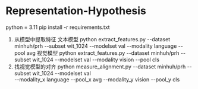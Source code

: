 # Representation-Hypothesis
python = 3.11
pip install -r requirements.txt
1. 从模型中提取特征
   文本模型
python extract_features.py --dataset minhuh/prh --subset wit_1024 --modelset val --modality language --pool avg
   视觉模型
python extract_features.py --dataset minhuh/prh --subset wit_1024 --modelset val --modality vision --pool cls
2. 找视觉模型的对齐
   python measure_alignment.py --dataset minhuh/prh --subset wit_1024 --modelset val \
        --modality_x language --pool_x avg --modality_y vision --pool_y cls
